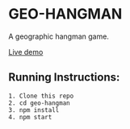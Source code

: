 # GEO-HANGMAN

A geographic hangman game.

[Live demo](https://luzushka.github.io/geo-hangman)


## Running Instructions:
```
1. Clone this repo
2. cd geo-hangman
3. npm install
4. npm start
```
